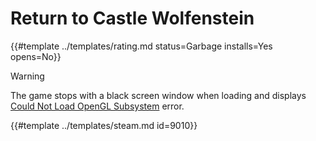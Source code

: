 # Return to Castle Wolfenstein
<!-- script:Aliases [
    "RTCW"
] -->

{{#template ../templates/rating.md status=Garbage installs=Yes opens=No}}

> [!WARNING]
> The game stops with a black screen window when loading and displays [Could Not Load OpenGL Subsystem](https://steamcommunity.com/app/9010/discussions/0/540740501210124263/) error.

{{#template ../templates/steam.md id=9010}}
